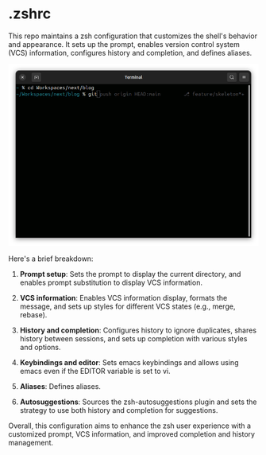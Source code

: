 # .zshrc

This repo maintains a zsh configuration that customizes the shell's behavior and appearance. It sets up the prompt, enables version control system (VCS) information, configures history and completion, and defines aliases.

![image](assets/screenshot.png)

Here's a brief breakdown:

1. **Prompt setup**: Sets the prompt to display the current directory, and enables prompt substitution to display VCS information.

2. **VCS information**: Enables VCS information display, formats the message, and sets up styles for different VCS states (e.g., merge, rebase).

3. **History and completion**: Configures history to ignore duplicates, shares history between sessions, and sets up completion with various styles and options.

4. **Keybindings and editor**: Sets emacs keybindings and allows using emacs even if the EDITOR variable is set to vi.

5. **Aliases**: Defines aliases.

6. **Autosuggestions**: Sources the zsh-autosuggestions plugin and sets the strategy to use both history and completion for suggestions.

Overall, this configuration aims to enhance the zsh user experience with a customized prompt, VCS information, and improved completion and history management.